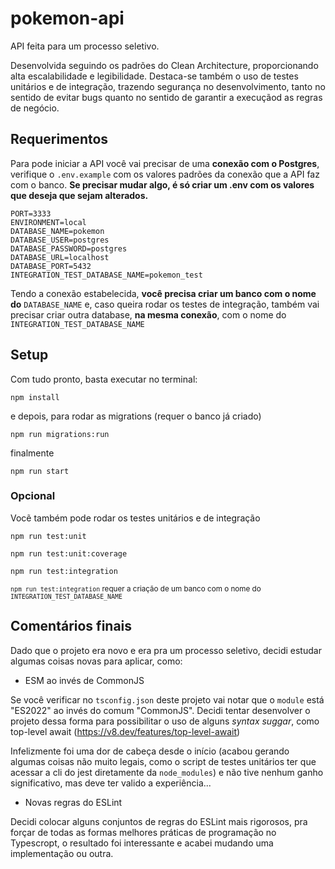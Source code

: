 # pokemon-api

API feita para um processo seletivo.

Desenvolvida seguindo os padrões do Clean Architecture, proporcionando alta escalabilidade e legibilidade. Destaca-se também o uso de testes unitários e de integração, trazendo segurança no desenvolvimento, tanto no sentido de evitar bugs quanto no sentido de garantir a execuçãod as regras de negócio.

## Requerimentos

Para pode iniciar a API você vai precisar de uma **conexão com o Postgres**, verifique o ```.env.example``` com os valores padrões da conexão que a API faz com o banco. **Se precisar mudar algo, é só criar um .env com os valores que deseja que sejam alterados.**

```
PORT=3333
ENVIRONMENT=local
DATABASE_NAME=pokemon
DATABASE_USER=postgres
DATABASE_PASSWORD=postgres
DATABASE_URL=localhost
DATABASE_PORT=5432
INTEGRATION_TEST_DATABASE_NAME=pokemon_test
```

Tendo a conexão estabelecida, **você precisa criar um banco com o nome do** ```DATABASE_NAME``` e, caso queira rodar os testes de integração, também vai precisar criar outra database, **na mesma conexão**, com o nome do ```INTEGRATION_TEST_DATABASE_NAME```

## Setup

Com tudo pronto, basta executar no terminal:

```console
npm install
```

e depois, para rodar as migrations (requer o banco já criado)

```console
npm run migrations:run
```

finalmente

```console
npm run start
```

### Opcional

Vocẽ também pode rodar os testes unitários e de integração

```console
npm run test:unit
```

```console
npm run test:unit:coverage
```

```console
npm run test:integration
```

<sub>```npm run test:integration``` requer a criação de um banco com o nome do ```INTEGRATION_TEST_DATABASE_NAME```</sub>

## Comentários finais

Dado que o projeto era novo e era pra um processo seletivo, decidi estudar algumas coisas novas para aplicar, como:

- ESM ao invés de CommonJS

Se você verificar no ```tsconfig.json``` deste projeto vai notar que o ```module``` está "ES2022" ao invés do comum "CommonJS". Decidi tentar desenvolver o projeto dessa forma para possibilitar o uso de alguns *syntax suggar*, como top-level await (https://v8.dev/features/top-level-await)

Infelizmente foi uma dor de cabeça desde o início (acabou gerando algumas coisas não muito legais, como o script de testes unitários ter que acessar a cli do jest diretamente da ```node_modules```) e não tive nenhum ganho significativo, mas deve ter valido a experiência...

- Novas regras do ESLint

Decidi colocar alguns conjuntos de regras do ESLint mais rigorosos, pra forçar de todas as formas melhores práticas de programação no Typescropt, o resultado foi interessante e acabei mudando uma implementação ou outra.